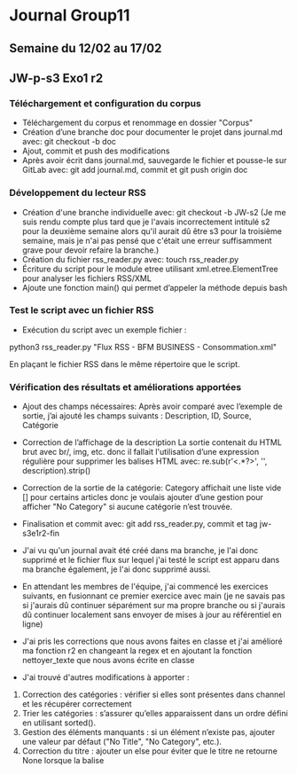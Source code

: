 # Journal Group11

## Semaine du 12/02 au 17/02
## JW-p-s3 Exo1 r2
### Téléchargement et configuration du corpus

- Téléchargement du corpus et renommage en dossier "Corpus"
- Création d’une branche doc pour documenter le projet dans journal.md avec: git checkout -b doc
- Ajout, commit et push des modifications
- Après avoir écrit dans journal.md, sauvegarde le fichier et pousse-le sur GitLab avec: git add journal.md, commit et git push origin doc

### Développement du lecteur RSS
- Création d'une branche individuelle avec: git checkout -b JW-s2 (Je me suis rendu compte plus tard que je l'avais incorrectement intitulé s2 pour la deuxième semaine alors qu'il aurait dû être s3 pour la troisième semaine, mais je n'ai pas pensé que c'était une erreur suffisamment grave pour devoir refaire la branche.)
- Création du fichier rss_reader.py avec: touch rss_reader.py
- Écriture du script pour le module etree utilisant xml.etree.ElementTree pour analyser les fichiers RSS/XML
- Ajoute une fonction main() qui permet d’appeler la méthode depuis bash

### Test le script avec un fichier RSS
- Exécution du script avec un exemple fichier :

python3 rss_reader.py "Flux RSS - BFM BUSINESS - Consommation.xml"

En plaçant le fichier RSS dans le même répertoire que le script.

### Vérification des résultats et améliorations apportées
- Ajout des champs nécessaires:
Après avoir comparé avec l’exemple de sortie, j’ai ajouté les champs suivants :
Description, ID, Source, Catégorie

- Correction de l’affichage de la description
La sortie contenait du HTML brut avec br/, img, etc. donc il fallait l'utilisation d’une expression régulière pour supprimer les balises HTML avec: re.sub(r'<.*?>', '', description).strip()

- Correction de la sortie de la catégorie:
Category affichait une liste vide [] pour certains articles donc je voulais ajouter d’une gestion pour afficher "No Category" si aucune catégorie n’est trouvée.

- Finalisation et commit avec: git add rss_reader.py, commit et tag jw-s3e1r2-fin

- J'ai vu qu'un journal avait été créé dans ma branche, je l'ai donc supprimé et le fichier flux sur lequel j'ai testé le script est apparu dans ma branche également, je l'ai donc supprimé aussi.
- En attendant les membres de l'équipe, j'ai commencé les exercices suivants, en fusionnant ce premier exercice avec main (je ne savais pas si j'aurais dû continuer séparément sur ma propre branche ou si j'aurais dû continuer localement sans envoyer de mises à jour au référentiel en ligne)

- J'ai pris les corrections que nous avons faites en classe et j'ai amélioré ma fonction r2 en changeant la regex et en ajoutant la fonction nettoyer_texte que nous avons écrite en classe 
- J'ai trouvé d'autres modifications à apporter :

1. Correction des catégories : vérifier si elles sont présentes dans channel et les récupérer correctement
2. Trier les catégories : s’assurer qu’elles apparaissent dans un ordre défini en utilisant sorted().
3. Gestion des éléments manquants : si un élément n’existe pas, ajouter une valeur par défaut ("No Title", "No Category", etc.).
4. Correction du titre : ajouter un else pour éviter que le titre ne retourne None lorsque la balise <title> est absente.
5. Vérification des doublons : s’assurer qu’un même article ne soit pas affiché plusieurs fois

- J'ai ajouté la tag -relu lorsque j'ai considéré que le code était terminé sur la base de l'exemple donné en classe
- J'ai ajouté le tag finexo1 en ligne donc j'ai dû faire git pull --rebase origin JW-s2 puis j'ai poussé normalement
- J'ai également ajouté la fonction main (je l'y ai ajouté directement) que nous avons écrite en classe pour gérer les trois fonctions r1, r2, et r3 dans la fonction main afin de pouvoir l'utiliser une fois que toutes les fonctions ont été ajoutées.

### Ajout de la fonction de sélection de méthode RSS
- Passage à la branche principale avec: git checkout main
- Création du fichier rss_reader.py
- Mais en exécutant la commande suivante, cela a écrasé le fichier RSS de ma branche individuelle : touch rss_reader.py 
Ce fichier est censé contenir le code qui permet de lire un flux RSS avec différentes méthodes (re, etree et feedparser)

- Ajout de la fonction nettoyer_texte(texte).
J'ai aussi laissé le regex en commentaire pour référence.

- Dans ma branche individuelle, j'ai dû modifier ma fonction pour utiliser nettoyer_texte() avant d'afficher la description.

description = item.find("description").text
description = nettoyer_texte(description) if description else "No Description"

- J'ai ajouté et validé sur la branche main avec add, commit and push. Cependant, je n’ai pas pu bien tester le script car toutes les méthodes n’étaient pas encore implémentées.


## JW-p-s3 Exo2 r2